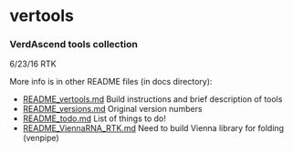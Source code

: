 vertools
========

### VerdAscend tools collection

6/23/16 RTK

More info is in other README files (in docs directory):

* [README_vertools.md](docs/README_vertools.md) Build instructions and brief description of tools
* [README_versions.md](docs/README_versions.md) Original version numbers 
* [README_todo.md](docs/README_todo.md) List of things to do!
* [README_ViennaRNA_RTK.md](docs/README_ViennaRNA_RTK.md) Need to build Vienna library for folding (venpipe)
